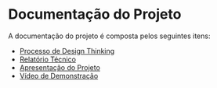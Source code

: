 # Documentação do Projeto

A documentação do projeto é composta pelos seguintes itens: 
 - [Processo de Design Thinking](concepcao/Processo%20Design%20Thinking%20-%20TEMPLATE.pdf)
 - [Relatório Técnico](relatorio/Relatorio%20Tecnico%20-%20TEMPLATE.md)
 - [Apresentação do Projeto](apresentacao/apresentacao_TI.pptx)
 - [Vídeo de Demonstração](https://drive.google.com/file/d/1rzk-tN0VNoTz6PpH9VM8lJptInYBEzLG/view?usp=drive_link)


